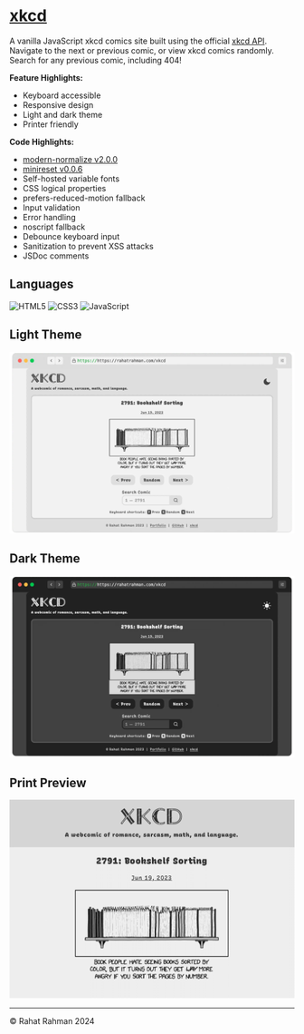 # [xkcd](https://rahatrahman.com/xkcd)

A vanilla JavaScript xkcd comics site built using the official [xkcd API](https://xkcd.com/json.html). Navigate to the next or previous comic, or view xkcd comics randomly. Search for any previous comic, including 404!

__Feature Highlights:__
* Keyboard accessible
* Responsive design
* Light and dark theme
* Printer friendly

__Code Highlights:__
* [modern-normalize v2.0.0](https://github.com/sindresorhus/modern-normalize)
* [minireset v0.0.6](https://github.com/jgthms/minireset.css)
* Self-hosted variable fonts
* CSS logical properties
* prefers-reduced-motion fallback
* Input validation
* Error handling
* noscript fallback
* Debounce keyboard input
* Sanitization to prevent XSS attacks
* JSDoc comments

## Languages
![HTML5](https://img.shields.io/badge/HTML5-E34F26?style=for-the-badge&logo=html5&logoColor=white)
![CSS3](https://img.shields.io/badge/CSS3-1572B6?style=for-the-badge&logo=css3&logoColor=white)
![JavaScript](https://img.shields.io/badge/JavaScript-323330?style=for-the-badge&logo=javascript&logoColor=F7DF1E)

## Light Theme
![light theme mockup](assets/images/mockup-light.webp)

## Dark Theme
![dark theme mockup](assets/images/mockup-dark.webp)

## Print Preview
![print preview](assets/images/print-preview.png)

---
&copy; Rahat Rahman 2024